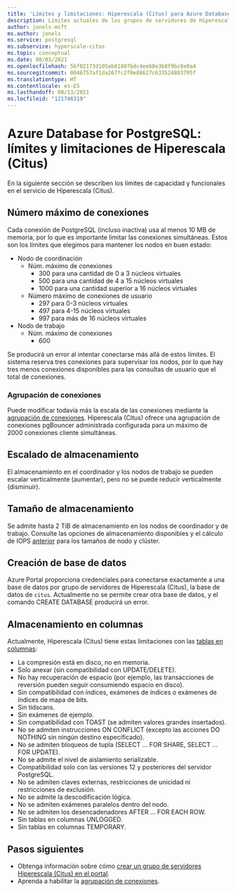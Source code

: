 ```yaml
---
title: 'Límites y limitaciones: Hiperescala (Citus) para Azure Database for PostgreSQL'
description: Límites actuales de los grupos de servidores de Hiperescala (Citus)
author: jonels-msft
ms.author: jonels
ms.service: postgresql
ms.subservice: hyperscale-citus
ms.topic: conceptual
ms.date: 08/03/2021
ms.openlocfilehash: 5bf02173d105ab81807bdc4ee68e3b8f9bc8e0a4
ms.sourcegitcommit: 0046757af1da267fc2f0e88617c633524883795f
ms.translationtype: HT
ms.contentlocale: es-ES
ms.lasthandoff: 08/13/2021
ms.locfileid: "121746319"
---
```

# <a name="azure-database-for-postgresql--hyperscale-citus-limits-and-limitations"></a>Azure Database for PostgreSQL: límites y limitaciones de Hiperescala (Citus)

En la siguiente sección se describen los límites de capacidad y funcionales en el servicio de Hiperescala (Citus).

## <a name="maximum-connections"></a>Número máximo de conexiones

Cada conexión de PostgreSQL (incluso inactiva) usa al menos 10 MB de memoria, por lo que es importante limitar las conexiones simultáneas. Estos son los límites que elegimos para mantener los nodos en buen estado:

* Nodo de coordinación
   * Núm. máximo de conexiones
       * 300 para una cantidad de 0 a 3 núcleos virtuales
       * 500 para una cantidad de 4 a 15 núcleos virtuales
       * 1000 para una cantidad superior a 16 núcleos virtuales
   * Número máximo de conexiones de usuario
       * 297 para 0-3 núcleos virtuales
       * 497 para 4-15 núcleos virtuales
       * 997 para más de 16 núcleos virtuales
* Nodo de trabajo
   * Núm. máximo de conexiones
       * 600

Se producirá un error al intentar conectarse más allá de estos límites. El sistema reserva tres conexiones para supervisar los nodos, por lo que hay tres menos conexiones disponibles para las consultas de usuario que el total de conexiones.

### <a name="connection-pooling"></a>Agrupación de conexiones

Puede modificar todavía más la escala de las conexiones mediante la [agrupación de conexiones](concepts-hyperscale-connection-pool.md). Hiperescala (Citus) ofrece una agrupación de conexiones pgBouncer administrada configurada para un máximo de 2000 conexiones cliente simultáneas.

## <a name="storage-scaling"></a>Escalado de almacenamiento

El almacenamiento en el coordinador y los nodos de trabajo se pueden escalar verticalmente (aumentar), pero no se puede reducir verticalmente (disminuir).

## <a name="storage-size"></a>Tamaño de almacenamiento

Se admite hasta 2 TiB de almacenamiento en los nodos de coordinador y de trabajo. Consulte las opciones de almacenamiento disponibles y el cálculo de IOPS [anterior](concepts-hyperscale-configuration-options.md#compute-and-storage) para los tamaños de nodo y clúster.

## <a name="database-creation"></a>Creación de base de datos

Azure Portal proporciona credenciales para conectarse exactamente a una base de datos por grupo de servidores de Hiperescala (Citus), la base de datos de `citus`. Actualmente no se permite crear otra base de datos, y el comando CREATE DATABASE producirá un error.

## <a name="columnar-storage"></a>Almacenamiento en columnas

Actualmente, Hiperescala (Citus) tiene estas limitaciones con las [tablas en columnas](concepts-hyperscale-columnar.md):

* La compresión está en disco, no en memoria.
* Solo anexar (sin compatibilidad con UPDATE/DELETE).
* No hay recuperación de espacio (por ejemplo, las transacciones de reversión pueden seguir consumiendo espacio en disco).
* Sin compatibilidad con índices, exámenes de índices o exámenes de índices de mapa de bits.
* Sin tidscans.
* Sin exámenes de ejemplo.
* Sin compatibilidad con TOAST (se admiten valores grandes insertados).
* No se admiten instrucciones ON CONFLICT (excepto las acciones DO NOTHING sin ningún destino especificado).
* No se admiten bloqueos de tupla (SELECT ... FOR SHARE, SELECT ... FOR UPDATE).
* No se admite el nivel de aislamiento serializable.
* Compatibilidad solo con las versiones 12 y posteriores del servidor PostgreSQL.
* No se admiten claves externas, restricciones de unicidad ni restricciones de exclusión.
* No se admite la descodificación lógica.
* No se admiten exámenes paralelos dentro del nodo.
* No se admiten los desencadenadores AFTER ... FOR EACH ROW.
* Sin tablas en columnas UNLOGGED.
* Sin tablas en columnas TEMPORARY.

## <a name="next-steps"></a>Pasos siguientes

* Obtenga información sobre cómo [crear un grupo de servidores Hiperescala (Citus) en el portal](quickstart-create-hyperscale-portal.md).
* Aprenda a habilitar la [agrupación de conexiones](concepts-hyperscale-connection-pool.md).
